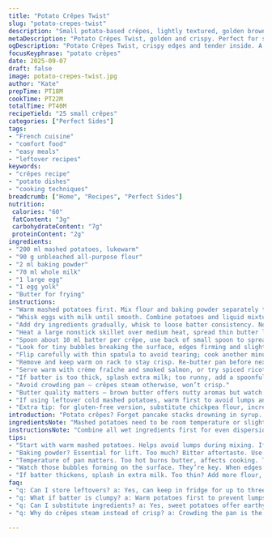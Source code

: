 ```yaml
---
title: "Potato Crêpes Twist"
slug: "potato-crepes-twist"
description: "Small potato-based crêpes, lightly textured, golden brown, crisp edges; mixed with all-purpose flour and baking powder for lift. Eggs and whole milk bind, add richness. Cooked in butter until bubbles form, color shifts to amber. Traditionally served with savory toppings but can be a base for sweeter or spiced garnishes. Practical for leftovers, reheat crisp. Substitutions include sweet potatoes for earthiness, chickpea flour for gluten-free, evaporated milk for creaminess. Simple, pliable batter made in minutes, quick pan-fry. Watch bubbles and edges for perfect flip timing. Crisp outside, tender inside. Versatile and forgiving."
metaDescription: "Potato Crêpes Twist, golden and crispy. Perfect for savory or sweet toppings. Enjoy a blend of mashed potatoes, flour, and eggs; comfort in each bite."
ogDescription: "Potato Crêpes Twist, crispy edges and tender inside. A versatile Base; serve with crème fraîche or ricotta. Nostalgic taste in a modern twist."
focusKeyphrase: "potato crêpes"
date: 2025-09-07
draft: false
image: potato-crepes-twist.jpg
author: "Kate"
prepTime: PT18M
cookTime: PT22M
totalTime: PT40M
recipeYield: "25 small crêpes"
categories: ["Perfect Sides"]
tags:
- "French cuisine"
- "comfort food"
- "easy meals"
- "leftover recipes"
keywords:
- "crêpes recipe"
- "potato dishes"
- "cooking techniques"
breadcrumb: ["Home", "Recipes", "Perfect Sides"]
nutrition: 
 calories: "60"
 fatContent: "3g"
 carbohydrateContent: "7g"
 proteinContent: "2g"
ingredients:
- "200 ml mashed potatoes, lukewarm"
- "90 g unbleached all-purpose flour"
- "2 ml baking powder"
- "70 ml whole milk"
- "1 large egg"
- "1 egg yolk"
- "Butter for frying"
instructions:
- "Warm mashed potatoes first. Mix flour and baking powder separately to avoid lumps."
- "Whisk eggs with milk until smooth. Combine potatoes and liquid mixture."
- "Add dry ingredients gradually, whisk to loose batter consistency. Not too thick, not runny; holds shape when spread."
- "Heat a large nonstick skillet over medium heat, spread thin butter layer. Wait for subtle sizzle, but no smoke."
- "Spoon about 10 ml batter per crêpe, use back of small spoon to spread thin, 6-7 cm disk. Crumply edges form as it cooks."
- "Look for tiny bubbles breaking the surface, edges firming and slightly pulling from pan. Sound changes: gentle popping, not sizzling loudly."
- "Flip carefully with thin spatula to avoid tearing; cook another minute or two until golden and dry to touch."
- "Remove and keep warm on rack to stay crisp. Re-butter pan before next batch."
- "Serve warm with crème fraîche and smoked salmon, or try spiced ricotta and chives. Can swap potatoes for cooked sweet potatoes or add a pinch of smoked paprika for twist."
- "If batter is too thick, splash extra milk; too runny, add a spoonful of flour."
- "Avoid crowding pan – crêpes steam otherwise, won’t crisp."
- "Butter quality matters – brown butter offers nutty aromas but watch heat."
- "If using leftover cold mashed potatoes, warm first to avoid lumps and uneven batter."
- "Extra tip: for gluten-free version, substitute chickpea flour, increase milk slightly; batter thickens differently but cooks similarly."
introduction: "Potato crêpes? Forget pancake stacks drowning in syrup. These thin, golden disks start with mashed potatoes – yes, those leftover lumps become sleek batter. Add flour for body, eggs and milk – glue and silk. Baking powder? Little lift, lightness without fluff. Butter in the pan, not just for flavor but a slick surface that crisps edges. You’ll hear the batter hiss faintly, see bubbles as it cures itself. Flip when edge tightens, no sticky tears. Serve like blinis – fat cream, briny salmon, or cool shrimp. Perfect when roasting birds, companions in cranberry sauce or sharp herbs. If batter feels clumpy, warm potatoes first. Milk can be swapped for oat or almond if needed, yolk adds richness but extra white firms texture. Textures playing, aromas little smoky butter, popping sounds, a crunch bite hidden inside softness. Don't rush, patience makes brittle edges, tender centers. This is not just a recipe, it’s a method, chew on that."
ingredientsNote: "Mashed potatoes need to be room temperature or slightly warm, helps batter mix smoothly and prevents lumps. Cold potatoes resist hydration. Flour choice influences texture – unbleached all-purpose is a neutral base; chickpea flour works for gluten free but watch batter thickening, add liquid accordingly. Baking powder is essential for lightness, small amount suffices – too much brings bitter aftertaste. Whole milk gives richness and opacity; skim or plant-based milks thin batter requiring small tweaks. Eggs bind, but adding one yolk extra lifts richness and coating. Butter must be fresh, not overcooked or cold. Substitutions: sweet potato puree for an earthy twist; regular potato flakes rehydrated if no fresh mash handy. In any case, avoid overly wet or dry mash – adjust flour quantity to balance batter viscosity. Season lightly if desired, but salt impacts gluten development; do final seasoning on topping rather than batter."
instructionsNote: "Combine all wet ingredients first for even dispersion. Dry ingredients sifted or mixed separately avoid clumps. Incorporate dry slowly into wet to manage consistency; mix until smooth but don't overbeat – gluten overdevelopment makes crêpes tough. Heat pan over medium to moderate heat; too hot burns butter quickly, too low causes soggy batter. Butter should sizzle faintly, not brown right away. Use spoon back to spread thin, about 6-7 cm diameter disks – thinness affects crispness. Watch for bubbles as key indicator – at first sign, edges firm and lift from pan slightly, ready to flip. Flip gently using thin metal spatula, sharp edges. Cook second side until golden and feel firm, not wet or sticky. Keep cooked crêpes warm away from steam on rack to preserve texture. Repeat, adding butter between batches to maintain nonstick and flavor. Don’t crowd pan; crêpes will steam and lose crispness. Serve immediately or cool and reheat in dry skillet. If batter sits, stir gently before using as separation can occur."
tips:
- "Start with warm mashed potatoes. Helps avoid lumps during mixing. If cold, they resist hydration; leads to uneven batter. Don’t rush this."
- "Baking powder? Essential for lift. Too much? Bitter aftertaste. Use just the right amount. Sift flour separately to prevent clumps; blend carefully."
- "Temperature of pan matters. Too hot burns butter, affects cooking. Too low? You’ll get soggy crêpes. Aim for faint sizzle sound from butter."
- "Watch those bubbles forming on the surface. They’re key. When edges pull from pan, time to flip. Use blunt spatula, gentle hands to avoid tearing."
- "If batter thickens, splash in extra milk. Too thin? Add more flour, a bit at a time; adjust to keep texture balanced but not too runny."
faq:
- "q: Can I store leftovers? a: Yes, can keep in fridge for up to three days. Reheat in a dry skillet, helps restore crispness. Avoid microwaving."
- "q: What if batter is clumpy? a: Warm potatoes first to prevent lumps. Mix until smooth but don’t overdo it; gluten overdevelopment is tough."
- "q: Can I substitute ingredients? a: Yes, sweet potatoes offer earthy flavor. Chickpea flour for gluten-free; adjust liquid. Swap milk with plant-based options."
- "q: Why do crêpes steam instead of crisp? a: Crowding the pan is the culprit. Keep space for airflow. Repeat with butter for proper frying."

---
```

